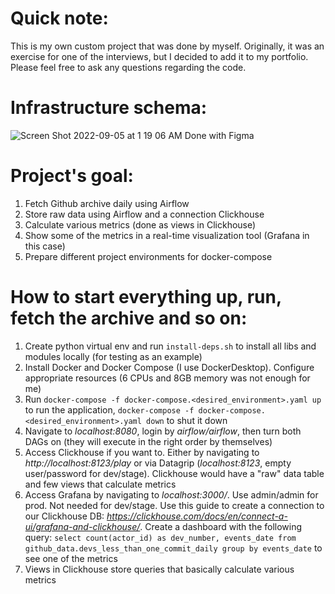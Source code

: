 # Quick note:
This is my own custom project that was done by myself. Originally, it was an exercise for one of the interviews, but I decided to add it to my portfolio. Please feel free to ask any questions regarding the code.

# Infrastructure schema: 

![Screen Shot 2022-09-05 at 1 19 06 AM](https://user-images.githubusercontent.com/49573287/188335583-495f8749-a1e9-424f-b0d4-7bd9e9d34fd9.png)
Done with Figma

# Project's goal:
1. Fetch Github archive daily using Airflow
2. Store raw data using Airflow and a connection Clickhouse
3. Calculate various metrics (done as views in Clickhouse)
4. Show some of the metrics in a real-time visualization tool (Grafana in this case)
5. Prepare different project environments for docker-compose

# How to start everything up, run, fetch the archive and so on:

1. Create python virtual env and run `install-deps.sh` to install all libs and modules locally (for testing as an example)
2. Install Docker and Docker Compose (I use DockerDesktop). Configure appropriate resources (6 CPUs and 8GB memory was not enough for me)
3. Run `docker-compose -f docker-compose.<desired_environment>.yaml up` to run the application, `docker-compose -f docker-compose.<desired_environment>.yaml down` to shut it down
4. Navigate to *localhost:8080*, login by *airflow/airflow*, then turn both DAGs on (they will execute in the right order by themselves)
5. Access Clickhouse if you want to. Either by navigating to *http://localhost:8123/play* or via Datagrip (*localhost:8123*, empty user/password for dev/stage). Clickhouse would have a "raw" data table and few views that calculate metrics
6. Access Grafana by navigating to *localhost:3000/*. Use admin/admin for prod. Not needed for dev/stage. Use this guide to create a connection to our Clickhouse DB: _https://clickhouse.com/docs/en/connect-a-ui/grafana-and-clickhouse/_. Create a dashboard with the following query:
`select count(actor_id) as dev_number, events_date from github_data.devs_less_than_one_commit_daily
group by events_date` to see one of the metrics
8. Views in Clickhouse store queries that basically calculate various metrics

